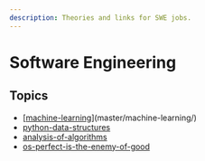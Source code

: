 ```yaml
---
description: Theories and links for SWE jobs.
---
```


# Software Engineering

## Topics

* [[machine-learning](master/machine-learning/ "mention")](master/machine-learning/)
* [python-data-structures](master/python-data-structures/ "mention")
* [analysis-of-algorithms](master/analysis-of-algorithms/ "mention")
* [os-perfect-is-the-enemy-of-good](master/os-perfect-is-the-enemy-of-good/ "mention")


